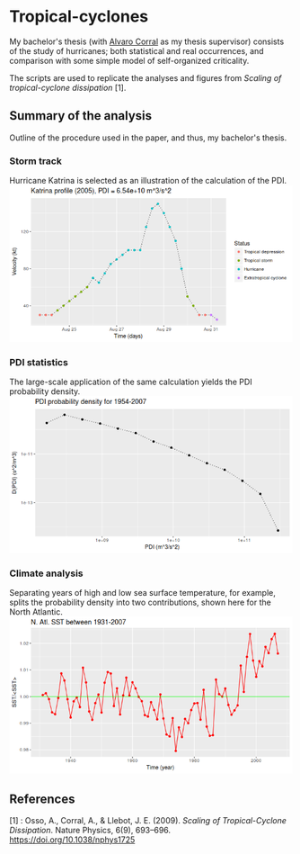 # Tropical-cyclones

My bachelor's thesis (with [Alvaro Corral](http://www.crm.cat/en/About/People/Researchers/acorral/Pages/PersonalContact.aspx?ItemId=CO000207) as my thesis supervisor) consists of the study of hurricanes; both statistical and real occurrences, and comparison with some simple model of self-organized criticality. 

The scripts are used to replicate the analyses and figures from *Scaling of tropical-cyclone dissipation* [1].

## Summary of the analysis

Outline of the procedure used in the paper, and thus, my bachelor's thesis.

### Storm track
Hurricane Katrina is selected as an illustration of the calculation of the PDI.
![image](images/git-track-storm.png)

### PDI statistics
The large-scale application of the same calculation yields the PDI probability density.
![image](images/git-plot-dpdi.png)

### Climate analysis
Separating years of high and low sea surface temperature, for example, splits the probability density into two contributions, shown here for the North Atlantic.
![image](images/git-sst-analysis.png)


## References

[1] : Osso, A., Corral, A., & Llebot, J. E. (2009). *Scaling of Tropical-Cyclone Dissipation*. Nature Physics, 6(9), 693–696. https://doi.org/10.1038/nphys1725

